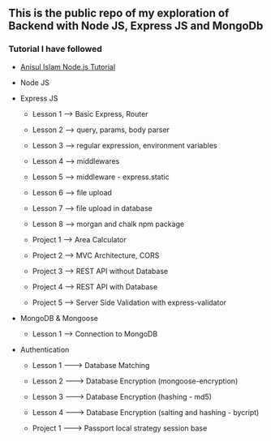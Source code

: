 ## This is the public repo of my exploration of Backend with Node JS, Express JS and MongoDb

### Tutorial I have followed
- [Anisul Islam Node.js Tutorial](https://www.youtube.com/playlist?list=PLgH5QX0i9K3r6ZGeyFnSv_YDxVON2P85m)

- Node JS
- Express JS
     - Lesson 1 --> Basic Express, Router
     - Lesson 2 --> query, params, body parser
     - Lesson 3 --> regular expression, environment variables
     - Lesson 4 --> middlewares
     - Lesson 5 --> middleware - express.static
     - Lesson 6 --> file upload
     - Lesson 7 --> file upload in database
     - Lesson 8 --> morgan and chalk npm package

     - Project 1 --> Area Calculator
     - Project 2 --> MVC Architecture, CORS
     - Project 3 --> REST API without Database
     - Project 4 --> REST API with Database
     - Project 5 --> Server Side Validation with express-validator

- MongoDB & Mongoose
     - Lesson 1 --> Connection to MongoDB

- Authentication
     - Lesson 1 ---> Database Matching
     - Lesson 2 ---> Database Encryption (mongoose-encryption)
     - Lesson 3 ---> Database Encryption (hashing - md5)
     - Lesson 4 ---> Database Encryption (salting and hashing - bycript)

     - Project 1 ---> Passport local strategy session base
       
